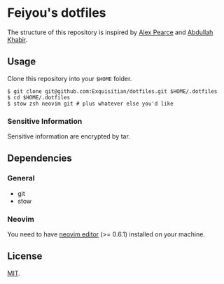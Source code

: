 # Feiyou's dotfiles

The structure of this repository
is inspired by [Alex Pearce](https://alexpearce.me/2016/02/managing-dotfiles-with-stow/)
and [Abdullah Khabir](https://abdullah.today/encrypted-dotfiles/).

## Usage

Clone this repository into your `$HOME` folder.

```shell
$ git clone git@github.com:Exquisitian/dotfiles.git $HOME/.dotfiles
$ cd $HOME/.dotfiles
$ stow zsh neovim git # plus whatever else you'd like
```

### Sensitive Information

Sensitive information are encrypted by tar.

## Dependencies

### General

- git
- stow

### Neovim

You need to have
[neovim editor](https://neovim.io) (>= 0.6.1)
installed on your machine.

## License
[MIT](https://opensource.org/licenses/MIT).
